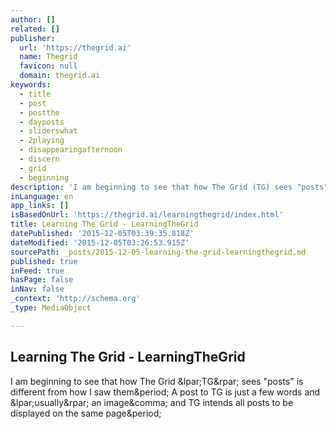 ```yaml
---
author: []
related: []
publisher:
  url: 'https://thegrid.ai'
  name: Thegrid
  favicon: null
  domain: thegrid.ai
keywords:
  - title
  - post
  - postthe
  - dayposts
  - sliderswhat
  - 2playing
  - disappearingafternoon
  - discern
  - grid
  - beginning
description: 'I am beginning to see that how The Grid (TG) sees "posts" is different from how I saw them. A post to TG is just a few words and (usually) an image, and TG intends all posts to be displayed on the same page.'
inLanguage: en
app_links: []
isBasedOnUrl: 'https://thegrid.ai/learningthegrid/index.html'
title: Learning The Grid - LearningTheGrid
datePublished: '2015-12-05T03:39:35.818Z'
dateModified: '2015-12-05T03:26:53.915Z'
sourcePath: _posts/2015-12-05-learning-the-grid-learningthegrid.md
published: true
inFeed: true
hasPage: false
inNav: false
_context: 'http://schema.org'
_type: MediaObject

---
```

<article style=""><h1>Learning The Grid - LearningTheGrid</h1><p>I am beginning to see that how The Grid &amp;lpar;TG&amp;rpar; sees "posts" is different from how I saw them&amp;period; A post to TG is just a few words and &amp;lpar;usually&amp;rpar; an image&amp;comma; and TG intends all posts to be displayed on the same page&amp;period;</p></article>